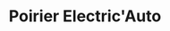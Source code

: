 ---
title: "Poirier Electric'Auto"
url: /bain-de-bretagne/poirier-electricauto/
shop: Autowerkstatt
---